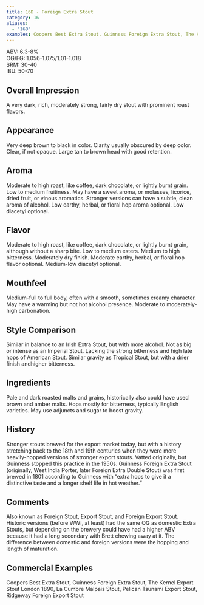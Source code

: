 ```yaml
---
title: 16D - Foreign Extra Stout
category: 16
aliases: 
  - "16D"
examples: Coopers Best Extra Stout, Guinness Foreign Extra Stout, The Kernel Export Stout London 1890, La Cumbre Malpais Stout, Pelican Tsunami Export Stout, Ridgeway Foreign Export Stout
---
```


ABV: 6.3-8%  
OG/FG: 1.056-1.075/1.01-1.018  
SRM: 30-40  
IBU: 50-70

## Overall Impression
A very dark, rich, moderately strong, fairly dry stout with prominent roast flavors.

## Appearance
Very deep brown to black in color. Clarity usually obscured by deep color. Clear, if not opaque. Large tan to brown head with good retention.

## Aroma
Moderate to high roast, like coffee, dark chocolate, or lightly burnt grain. Low to medium fruitiness. May have a sweet aroma, or molasses, licorice, dried fruit, or vinous aromatics. Stronger versions can have a subtle, clean aroma of alcohol. Low earthy, herbal, or floral hop aroma optional. Low diacetyl optional.

## Flavor
Moderate to high roast, like coffee, dark chocolate, or lightly burnt grain, although without a sharp bite. Low to medium esters. Medium to high bitterness. Moderately dry finish. Moderate earthy, herbal, or floral hop flavor optional. Medium-low diacetyl optional.

## Mouthfeel
Medium-full to full body, often with a smooth, sometimes creamy character. May have a warming but not hot alcohol presence. Moderate to moderately-high carbonation.

## Style Comparison
Similar in balance to an Irish Extra Stout, but with more alcohol. Not as big or intense as an Imperial Stout. Lacking the strong bitterness and high late hops of American Stout. Similar gravity as Tropical Stout, but with a drier finish andhigher bitterness.

## Ingredients
Pale and dark roasted malts and grains, historically also could have used brown and amber malts. Hops mostly for bitterness, typically English varieties. May use adjuncts and sugar to boost gravity.

## History
Stronger stouts brewed for the export market today, but with a history stretching back to the 18th and 19th centuries when they were more heavily-hopped versions of stronger export stouts. Vatted originally, but Guinness stopped this practice in the 1950s. Guinness Foreign Extra Stout (originally, West India Porter, later Foreign Extra Double Stout) was first brewed in 1801 according to Guinness with “extra hops to give it a distinctive taste and a longer shelf life in hot weather.”

## Comments
Also known as Foreign Stout, Export Stout, and Foreign Export Stout. Historic versions (before WWI, at least) had the same OG as domestic Extra Stouts, but depending on the brewery could have had a higher ABV because it had a long secondary with Brett chewing away at it. The difference between domestic and foreign versions were the hopping and length of maturation.

## Commercial Examples
Coopers Best Extra Stout, Guinness Foreign Extra Stout, The Kernel Export Stout London 1890, La Cumbre Malpais Stout, Pelican Tsunami Export Stout, Ridgeway Foreign Export Stout